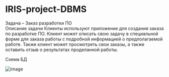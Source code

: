 # IRIS-project-DBMS

Задача – Заказ разработки ПО <br>
Описание задачи
Клиенты используют приложение для создания заказа по разработке ПО. 
Клиент может описать свою задачу в специальной форме для заказа работы с подробной информацией о предполагаемой работе. 
Также клиент может просмотреть свои заказы, а также оставить отзыв о результатах проделанной работы.

Схема БД

![image](https://user-images.githubusercontent.com/36361220/115434135-03649800-a211-11eb-89ff-d6c21ef99555.png)
